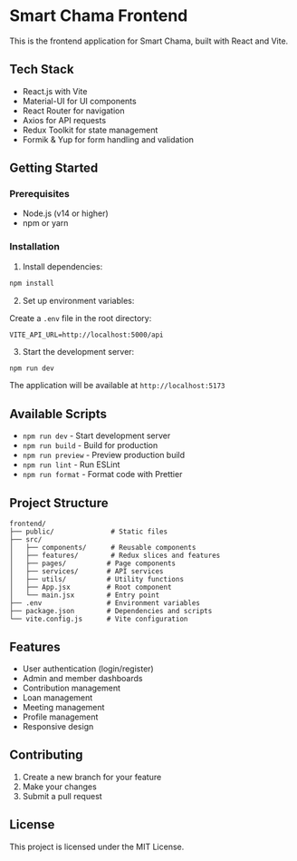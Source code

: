 # Smart Chama Frontend

This is the frontend application for Smart Chama, built with React and Vite.

## Tech Stack

- React.js with Vite
- Material-UI for UI components
- React Router for navigation
- Axios for API requests
- Redux Toolkit for state management
- Formik & Yup for form handling and validation

## Getting Started

### Prerequisites

- Node.js (v14 or higher)
- npm or yarn

### Installation

1. Install dependencies:
```bash
npm install
```

2. Set up environment variables:

Create a `.env` file in the root directory:
```env
VITE_API_URL=http://localhost:5000/api
```

3. Start the development server:
```bash
npm run dev
```

The application will be available at `http://localhost:5173`

## Available Scripts

- `npm run dev` - Start development server
- `npm run build` - Build for production
- `npm run preview` - Preview production build
- `npm run lint` - Run ESLint
- `npm run format` - Format code with Prettier

## Project Structure

```
frontend/
├── public/              # Static files
├── src/
│   ├── components/      # Reusable components
│   ├── features/        # Redux slices and features
│   ├── pages/          # Page components
│   ├── services/       # API services
│   ├── utils/          # Utility functions
│   ├── App.jsx         # Root component
│   └── main.jsx        # Entry point
├── .env                # Environment variables
├── package.json        # Dependencies and scripts
└── vite.config.js      # Vite configuration
```

## Features

- User authentication (login/register)
- Admin and member dashboards
- Contribution management
- Loan management
- Meeting management
- Profile management
- Responsive design

## Contributing

1. Create a new branch for your feature
2. Make your changes
3. Submit a pull request

## License

This project is licensed under the MIT License.

